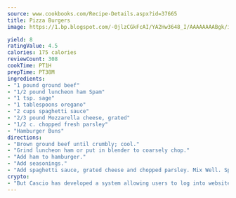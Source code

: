 ```yaml
---
source: www.cookbooks.com/Recipe-Details.aspx?id=37665
title: Pizza Burgers
image: https://1.bp.blogspot.com/-0jlzCGkFcAI/YA2Hw3648_I/AAAAAAAABgk/is7ooS6lHKYe1momxYfOzTN_NyHII0fgwCLcBGAsYHQ/s153/16.png

yield: 8
ratingValue: 4.5
calories: 175 calories
reviewCount: 308
cookTime: PT1H
prepTime: PT38M
ingredients:
- "1 pound ground beef"
- "1/2 pound luncheon ham Spam"
- "1 tsp. sage"
- "1 tablespoons oregano"
- "2 cups spaghetti sauce"
- "2/3 pound Mozzarella cheese, grated"
- "1/2 c. chopped fresh parsley"
- "Hamburger Buns"
directions:
- "Brown ground beef until crumbly; cool."
- "Grind luncheon ham or put in blender to coarsely chop."
- "Add ham to hamburger."
- "Add seasonings."
- "Add spaghetti sauce, grated cheese and chopped parsley. Mix Well. Spoon on bun halves and bake at 425u00b0 for 12-15 minutes. This makes a lot and it stores well in the refrigerator for a few days or freezer."
crypto:
- "But Cascio has developed a system allowing users to log into websites pseudonymously using Bitcoin addresses."
---
```

